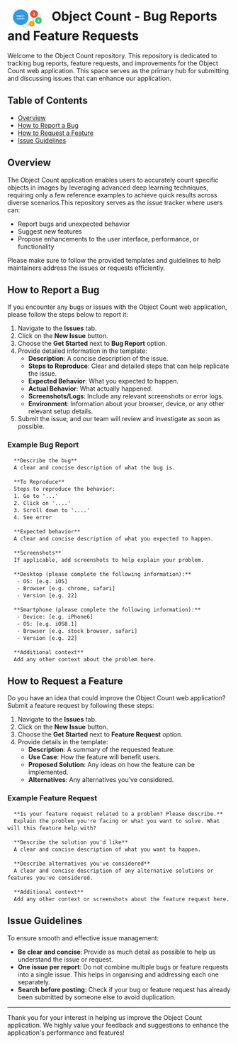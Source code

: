 # <img src="object-count.svg" alt="Object Count Logo" width="100" style="vertical-align: middle;">Object Count - Bug Reports and Feature Requests 

<!-- ![object-count](https://github.com/user-attachments/assets/c1bb1e3d-b866-49ff-86cf-6d30a5c4fed2) -->

Welcome to the Object Count repository. This repository is dedicated to tracking bug reports, feature requests, and improvements for the Object Count web application. This space serves as the primary hub for submitting and discussing issues that can enhance our application.

## Table of Contents
- [Overview](#overview)
- [How to Report a Bug](#how-to-report-a-bug)
- [How to Request a Feature](#how-to-request-a-feature)
- [Issue Guidelines](#issue-guidelines)

## Overview

The Object Count application enables users to accurately count specific objects in images by leveraging advanced deep learning techniques, requiring only a few reference examples to achieve quick results across diverse scenarios.This repository serves as the issue tracker where users can:

- Report bugs and unexpected behavior
- Suggest new features
- Propose enhancements to the user interface, performance, or functionality

Please make sure to follow the provided templates and guidelines to help maintainers address the issues or requests efficiently.

## How to Report a Bug

If you encounter any bugs or issues with the Object Count web application, please follow the steps below to report it:

1. Navigate to the **Issues** tab.
2. Click on the **New Issue** button.
3. Choose the **Get Started** next to **Bug Report** option.
4. Provide detailed information in the template:
   - **Description**: A concise description of the issue.
   - **Steps to Reproduce**: Clear and detailed steps that can help replicate the issue.
   - **Expected Behavior**: What you expected to happen.
   - **Actual Behavior**: What actually happened.
   - **Screenshots/Logs**: Include any relevant screenshots or error logs.
   - **Environment**: Information about your browser, device, or any other relevant setup details.
5. Submit the issue, and our team will review and investigate as soon as possible.

### Example Bug Report
      **Describe the bug**
      A clear and concise description of what the bug is.
      
      **To Reproduce**
      Steps to reproduce the behavior:
      1. Go to '...'
      2. Click on '....'
      3. Scroll down to '....'
      4. See error
      
      **Expected behavior**
      A clear and concise description of what you expected to happen.
      
      **Screenshots**
      If applicable, add screenshots to help explain your problem.
      
      **Desktop (please complete the following information):**
       - OS: [e.g. iOS]
       - Browser [e.g. chrome, safari]
       - Version [e.g. 22]
      
      **Smartphone (please complete the following information):**
       - Device: [e.g. iPhone6]
       - OS: [e.g. iOS8.1]
       - Browser [e.g. stock browser, safari]
       - Version [e.g. 22]
      
      **Additional context**
      Add any other context about the problem here.

## How to Request a Feature

Do you have an idea that could improve the Object Count web application? Submit a feature request by following these steps:

1. Navigate to the **Issues** tab.
2. Click on the **New Issue** button.
3. Choose the **Get Started** next to **Feature Request** option.
4. Provide details in the template:
   - **Description**: A summary of the requested feature.
   - **Use Case**: How the feature will benefit users.
   - **Proposed Solution**: Any ideas on how the feature can be implemented.
   - **Alternatives**: Any alternatives you’ve considered.

### Example Feature Request
      **Is your feature request related to a problem? Please describe.**
      Explain the problem you're facing or what you want to solve. What will this feature help with?
      
      **Describe the solution you'd like**
      A clear and concise description of what you want to happen.
      
      **Describe alternatives you've considered**
      A clear and concise description of any alternative solutions or features you've considered.
      
      **Additional context**
      Add any other context or screenshots about the feature request here.

## Issue Guidelines

To ensure smooth and effective issue management:

- **Be clear and concise**: Provide as much detail as possible to help us understand the issue or request.
- **One issue per report**: Do not combine multiple bugs or feature requests into a single issue. This helps in organising and addressing each one separately.
- **Search before posting**: Check if your bug or feature request has already been submitted by someone else to avoid duplication.

---

Thank you for your interest in helping us improve the Object Count application. We highly value your feedback and suggestions to enhance the application's performance and features!
